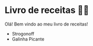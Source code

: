 # Livro de receitas :cook:

Olá! Bem vindo ao meu livro de receitas!

- Strogonoff
- Galinha Picante

